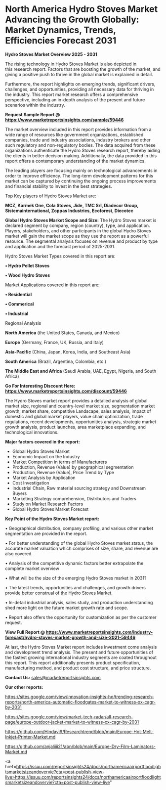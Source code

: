 # North America Hydro Stoves Market Advancing the Growth Globally: Market Dynamics, Trends, Efficiencies Forecast 2031

<Strong> Hydro Stoves Market Overview 2025 - 2031</strong>

The rising technology in Hydro Stoves Market is also depicted in this research report. Factors that are boosting the growth of the market, and giving a positive push to thrive in the global market is explained in detail.

Furthermore, the report highlights on emerging trends, significant drivers, challenges, and opportunities, providing all necessary data for thriving in the industry. This report market research offers a comprehensive perspective, including an in-depth analysis of the present and future scenarios within the industry.

<strong>Request Sample Report @ <a href=https://www.marketreportsinsights.com/sample/59446>https://www.marketreportsinsights.com/sample/59446</a></strong>

The market overview included in this report provides information from a wide range of resources like government organizations, established companies, trade and industry associations, industry brokers and other such regulatory and non-regulatory bodies. The data acquired from these organizations authenticate the Hydro Stoves research report, thereby aiding the clients in better decision making. Additionally, the data provided in this report offers a contemporary understanding of the market dynamics.

The leading players are focusing mainly on technological advancements in order to improve efficiency. The long-term development patterns for this market can be captured by continuing the ongoing process improvements and financial stability to invest in the best strategies.

Top Key players of Hydro Stoves Market are:

<strong>MCZ, Karmek One, Cola Stoves, Jide, TMC Srl, Diadecor Group, Sistemainternational, Zoppas Industries, Ecoforest, Diecotec</strong>

<strong><b>Global Hydro Stoves Market Scope and Size:</b></strong>
The Hydro Stoves market is declared segment by company, region (country), type, and application. Players, stakeholders, and other participants in the global Hydro Stoves market will gain the market scope as they use the report as a powerful resource. The segmental analysis focuses on revenue and product by type and application and the forecast period of 2025-2031.

Hydro Stoves Market Types covered in this report are:

<strong>• Hydro Pellet Stoves

• Wood Hydro Stoves</strong>

Market Applications covered in this report are:

<strong>• Residential

• Commerical

• Industrial</strong> 

Regional Analysis

<strong>North America</strong> (the United States, Canada, and Mexico)

<strong>Europe</strong> (Germany, France, UK, Russia, and Italy)

<strong>Asia-Pacific</strong> (China, Japan, Korea, India, and Southeast Asia)

<strong>South America</strong> (Brazil, Argentina, Colombia, etc.)

<strong>The Middle East and Africa</strong> (Saudi Arabia, UAE, Egypt, Nigeria, and South Africa)

<strong>Go For Interesting Discount Here: <a href=https://www.marketreportsinsights.com/discount/59446>https://www.marketreportsinsights.com/discount/59446</a></strong>

The Hydro Stoves market report provides a detailed analysis of global market size, regional and country-level market size, segmentation market growth, market share, competitive Landscape, sales analysis, impact of domestic and global market players, value chain optimization, trade regulations, recent developments, opportunities analysis, strategic market growth analysis, product launches, area marketplace expanding, and technological innovations.

<strong><b>Major factors covered in the report:</b></strong>
<ul>
  <li>Global Hydro Stoves Market </li>
  <li>Economic Impact on the Industry</li>
  <li>Market Competition in terms of Manufacturers</li>
  <li>Production, Revenue (Value) by geographical segmentation</li>
  <li>Production, Revenue (Value), Price Trend by Type</li>
  <li>Market Analysis by Application</li>
  <li>Cost Investigation</li>
  <li>Industrial Chain, Raw material sourcing strategy and Downstream Buyers</li>
  <li>Marketing Strategy comprehension, Distributors and Traders</li>
  <li>Study on Market Research Factors</li>
  <li>Global Hydro Stoves Market Forecast</li>
</ul>

<strong><b>Key Point of the Hydro Stoves Market report:</b></strong>

• Geographical distribution, company profiling, and various other market segmentation are provided in the report.

• For better understanding of the global Hydro Stoves market status, the accurate market valuation which comprises of size, share, and revenue are also covered.

• Analysis of the competitive dynamic factors better extrapolate the complete market overview

• What will be the size of the emerging Hydro Stoves market in 2031?

• The latest trends, opportunities and challenges, and growth drivers provide better construal of the Hydro Stoves Market.

• In-detail industrial analysis, sales study, and production understanding shed more light on the future market growth rate and scope.

• Report also offers the opportunity for customization as per the customer request.

<strong><b>View Full Report @ <a href=https://www.marketreportsinsights.com/industry-forecast/hydro-stoves-market-growth-and-size-2021-59446>https://www.marketreportsinsights.com/industry-forecast/hydro-stoves-market-growth-and-size-2021-59446</a></b></strong>


At last, the Hydro Stoves Market report includes investment come analysis and development trend analysis. The present and future opportunities of the fastest growing international industry segments are coated throughout this report. This report additionally presents product specification, manufacturing method, and product cost structure, and price structure.

<strong>Contact Us:</strong>
sales@marketreportsinsights.com

<strong>Our other reports:</strong>

<a href=https://sites.google.com/view/innovation-insights-hq/trending-research-reports/north-america-automatic-floodgates-market-to-witness-xx-cagr-by-2031>https://sites.google.com/view/innovation-insights-hq/trending-research-reports/north-america-automatic-floodgates-market-to-witness-xx-cagr-by-2031</a>

<a href=https://sites.google.com/view/market-tech-radar/all-research-page/europe-outdoor-jacket-market-to-witness-xx-cagr-by-2031>https://sites.google.com/view/market-tech-radar/all-research-page/europe-outdoor-jacket-market-to-witness-xx-cagr-by-2031</a>

<a href=https://github.com/Hindavi9/Researchtrend/blob/main/Europe-Hot-Melt-Inkjet-Printer-Market.md>https://github.com/Hindavi9/Researchtrend/blob/main/Europe-Hot-Melt-Inkjet-Printer-Market.md</a>

<a href=https://github.com/anjaliiii21/abn/blob/main/Europe-Dry-Film-Laminators-Market.md>https://github.com/anjaliiii21/abn/blob/main/Europe-Dry-Film-Laminators-Market.md</a>

<a href=https://issuu.com/reportsinsights24/docs/northamericaairportfloodlightsmarketsizeandovervie?cta=post-publish-view-live>https://issuu.com/reportsinsights24/docs/northamericaairportfloodlightsmarketsizeandovervie?cta=post-publish-view-live</a>"
